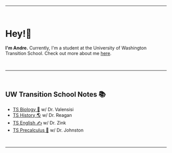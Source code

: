 

---

<br>

# Hey!👋
**I'm Andre.** Currently, I'm a student at the University of Washington Transition School. Check out more about me [here](andre-ye.github.io/about).

<br>

---

<br>

## UW Transition School Notes 📚
- [TS Biology 🧬](https://andre-ye.github.io/biology/biology_navigation) w/ Dr. Valensisi
- [TS History 🌎](https://andre-ye.github.io/history/history_navigation) w/ Dr. Reagan
- [TS English ✍️](https://andre-ye.github.io/english/english_navigation) w/ Dr. Zink
- [TS Precalculus 📐](andre-ye.github.io/precalc/precalculus_navigation) w/ Dr. Johnston

<br>

---

<br>
